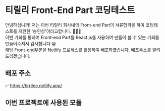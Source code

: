 # 티릴리 Front-End Part 코딩테스트
안녕하십니까! 저는 이번 티릴리 회사내의 Front-end Part의 서류합격을 하여 코딩테스트를 지원한 '송인성'이라고합니다. 👨🏻‍💻<br/>
이번 기회를 통하여 Front-end Part를 React.js를 사용하여 만들어 볼 수 있는 기회를 만들어주셔서 감사합니다 😁<br/>
해당 Front-end부분을 Netlify 프로세스를 활용하여 배포하였습니다. 배포주소를 알려드리겠습니다.<br/>

## 배포 주소
✅ https://tirrilee.netlify.app/

## 이번 프로젝트에 사용된 모듈

